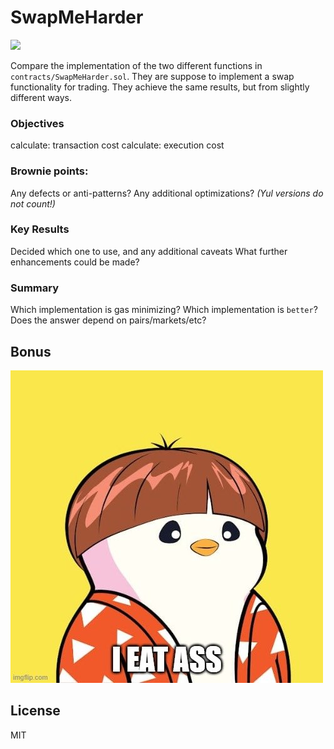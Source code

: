 # SwapMeHarder

![](https://rawcdn.githack.com/sambacha/swap-compare/master/.github/iu.png?token=AH2D4LAKCXVY2I53ZZ5SYRLBD6TWS)


Compare the implementation of the two different  functions in `contracts/SwapMeHarder.sol`. 
They are suppose to implement a swap functionality for trading. They achieve the same results, but from slightly different ways.


### Objectives
 calculate: transaction cost
 calculate: execution cost

### Brownie points:
Any defects or anti-patterns?
Any additional optimizations? *(Yul versions do not count!)*

### Key Results
Decided which one to use, and any additional caveats
What further enhancements could be made?

### Summary 

Which implementation is gas minimizing?
Which implementation is `better`? Does the answer depend on pairs/markets/etc?


## Bonus

![](.github/image.png)


## License 

MIT
